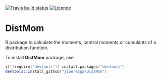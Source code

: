 [![Travis build status](https://travis-ci.org/jiperezga/mccullagh.svg?branch=master)](https://travis-ci.org/jiperezga/DistMom)
[![Licence](https://img.shields.io/badge/licence-GPL--3-blue.svg)](https://www.gnu.org/licenses/gpl-3.0.en.html)

# DistMom
R package to calculate the moments, central moments or cumulants of a distribution function.

To install **DistMom** package, use

```s
if(!require("devtools")) install.packages("devtools")
devtools::install_github("jiperezga/DistMom")
```
